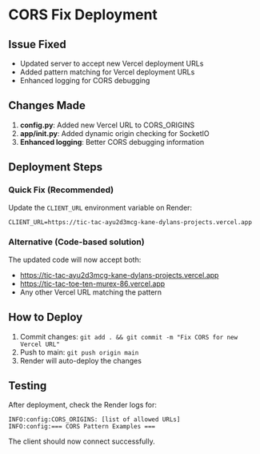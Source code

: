 # CORS Fix Deployment

## Issue Fixed
- Updated server to accept new Vercel deployment URLs
- Added pattern matching for Vercel deployment URLs
- Enhanced logging for CORS debugging

## Changes Made
1. **config.py**: Added new Vercel URL to CORS_ORIGINS
2. **app/__init__.py**: Added dynamic origin checking for SocketIO
3. **Enhanced logging**: Better CORS debugging information

## Deployment Steps

### Quick Fix (Recommended)
Update the `CLIENT_URL` environment variable on Render:
```
CLIENT_URL=https://tic-tac-ayu2d3mcg-kane-dylans-projects.vercel.app
```

### Alternative (Code-based solution)  
The updated code will now accept both:
- https://tic-tac-ayu2d3mcg-kane-dylans-projects.vercel.app
- https://tic-tac-toe-ten-murex-86.vercel.app
- Any other Vercel URL matching the pattern

## How to Deploy
1. Commit changes: `git add . && git commit -m "Fix CORS for new Vercel URL"`
2. Push to main: `git push origin main`
3. Render will auto-deploy the changes

## Testing
After deployment, check the Render logs for:
```
INFO:config:CORS_ORIGINS: [list of allowed URLs]
INFO:config:=== CORS Pattern Examples ===
```

The client should now connect successfully.
